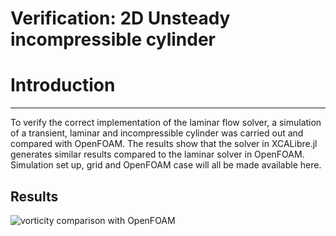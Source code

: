 # Verification: 2D Unsteady incompressible cylinder

# Introduction
---

To verify the correct implementation of the laminar flow solver, a simulation of a transient, laminar and incompressible cylinder was carried out and compared with OpenFOAM. The results show that the solver in XCALibre.jl generates similar results compared to the laminar solver in OpenFOAM. Simulation set up, grid and OpenFOAM case will all be made available here.

## Results

![vorticity comparison with OpenFOAM](figures/02/cylinder_re100_comparison.gif)